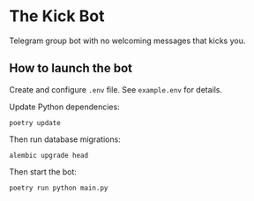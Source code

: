 # The Kick Bot

Telegram group bot with no welcoming messages that kicks you.

## How to launch the bot

Create and configure `.env` file. See `example.env` for details.

Update Python dependencies:

```shell
poetry update
```

Then run database migrations:

```shell
alembic upgrade head
```

Then start the bot:

```shell
poetry run python main.py
```
